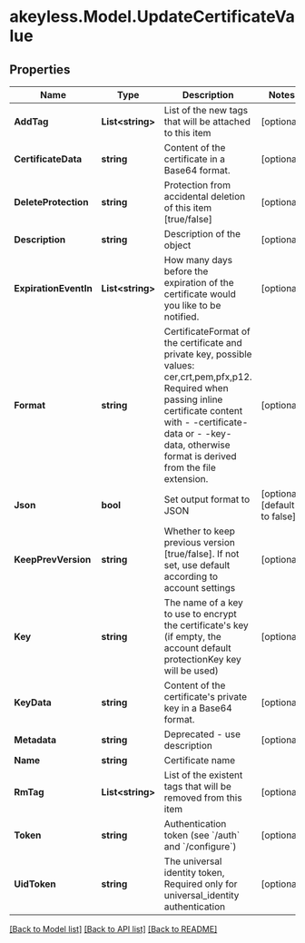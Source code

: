 # akeyless.Model.UpdateCertificateValue

## Properties

Name | Type | Description | Notes
------------ | ------------- | ------------- | -------------
**AddTag** | **List&lt;string&gt;** | List of the new tags that will be attached to this item | [optional] 
**CertificateData** | **string** | Content of the certificate in a Base64 format. | [optional] 
**DeleteProtection** | **string** | Protection from accidental deletion of this item [true/false] | [optional] 
**Description** | **string** | Description of the object | [optional] 
**ExpirationEventIn** | **List&lt;string&gt;** | How many days before the expiration of the certificate would you like to be notified. | [optional] 
**Format** | **string** | CertificateFormat of the certificate and private key, possible values: cer,crt,pem,pfx,p12. Required when passing inline certificate content with - -certificate-data or - -key-data, otherwise format is derived from the file extension. | [optional] 
**Json** | **bool** | Set output format to JSON | [optional] [default to false]
**KeepPrevVersion** | **string** | Whether to keep previous version [true/false]. If not set, use default according to account settings | [optional] 
**Key** | **string** | The name of a key to use to encrypt the certificate&#39;s key (if empty, the account default protectionKey key will be used) | [optional] 
**KeyData** | **string** | Content of the certificate&#39;s private key in a Base64 format. | [optional] 
**Metadata** | **string** | Deprecated - use description | [optional] 
**Name** | **string** | Certificate name | 
**RmTag** | **List&lt;string&gt;** | List of the existent tags that will be removed from this item | [optional] 
**Token** | **string** | Authentication token (see &#x60;/auth&#x60; and &#x60;/configure&#x60;) | [optional] 
**UidToken** | **string** | The universal identity token, Required only for universal_identity authentication | [optional] 

[[Back to Model list]](../README.md#documentation-for-models) [[Back to API list]](../README.md#documentation-for-api-endpoints) [[Back to README]](../README.md)

